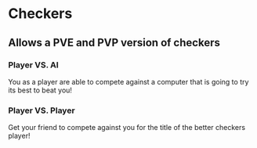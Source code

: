 # Checkers

## Allows a PVE and PVP version of checkers

### Player VS. AI
You as a player are able to compete against a computer that is going to try its best to beat you!

### Player VS. Player
Get your friend to compete against you for the title of the better checkers player!
